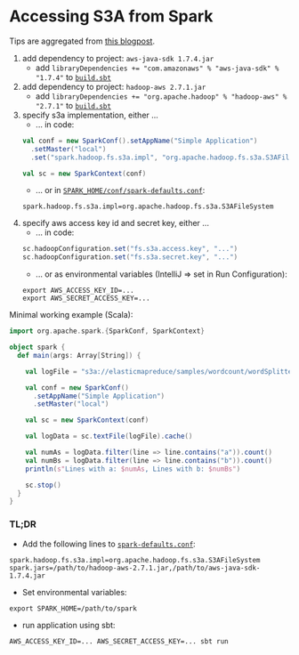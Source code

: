 # Accessing S3A from Spark

Tips are aggregated from [this blogpost](http://deploymentzone.com/2015/12/20/s3a-on-spark-on-aws-ec2/).

1. add dependency to project: `aws-java-sdk 1.7.4.jar`
    - add `libraryDependencies += "com.amazonaws" % "aws-java-sdk" % "1.7.4"` to [`build.sbt`](build.sbt)
2. add dependency to project: `hadoop-aws 2.7.1.jar` 
    - add `libraryDependencies += "org.apache.hadoop" % "hadoop-aws" % "2.7.1"` to [`build.sbt`](build.sbt)
3. specify s3a implementation, either ...
    - ... in code: 
    ``` scala
    val conf = new SparkConf().setAppName("Simple Application")
      .setMaster("local")
      .set("spark.hadoop.fs.s3a.impl", "org.apache.hadoop.fs.s3a.S3AFileSystem")

    val sc = new SparkContext(conf)
    ```
    - ... or in [`SPARK_HOME/conf/spark-defaults.conf`](../resources/spark-defaults.conf):
    ```
    spark.hadoop.fs.s3a.impl=org.apache.hadoop.fs.s3a.S3AFileSystem
    ```
4. specify aws access key id and secret key, either ...
    - ... in code:
    ``` scala
    sc.hadoopConfiguration.set("fs.s3a.access.key", "...")
    sc.hadoopConfiguration.set("fs.s3a.secret.key", "...")
    ```
    - ... or as environmental variables (IntelliJ => set in Run Configuration):
    ```
    export AWS_ACCESS_KEY_ID=... 
    export AWS_SECRET_ACCESS_KEY=...
    ```
    
Minimal working example (Scala):

```scala
import org.apache.spark.{SparkConf, SparkContext}

object spark {
  def main(args: Array[String]) {

    val logFile = "s3a://elasticmapreduce/samples/wordcount/wordSplitter.py"

    val conf = new SparkConf()
      .setAppName("Simple Application")
      .setMaster("local")

    val sc = new SparkContext(conf)

    val logData = sc.textFile(logFile).cache()

    val numAs = logData.filter(line => line.contains("a")).count()
    val numBs = logData.filter(line => line.contains("b")).count()
    println(s"Lines with a: $numAs, Lines with b: $numBs")

    sc.stop()
  }
}
```

### TL;DR

- Add the following lines to [`spark-defaults.conf`](../resources/spark-defaults.conf):

```
spark.hadoop.fs.s3a.impl=org.apache.hadoop.fs.s3a.S3AFileSystem
spark.jars=/path/to/hadoop-aws-2.7.1.jar,/path/to/aws-java-sdk-1.7.4.jar
```

- Set environmental variables:

```
export SPARK_HOME=/path/to/spark
```

- run application using sbt:

`AWS_ACCESS_KEY_ID=... AWS_SECRET_ACCESS_KEY=... sbt run`
     